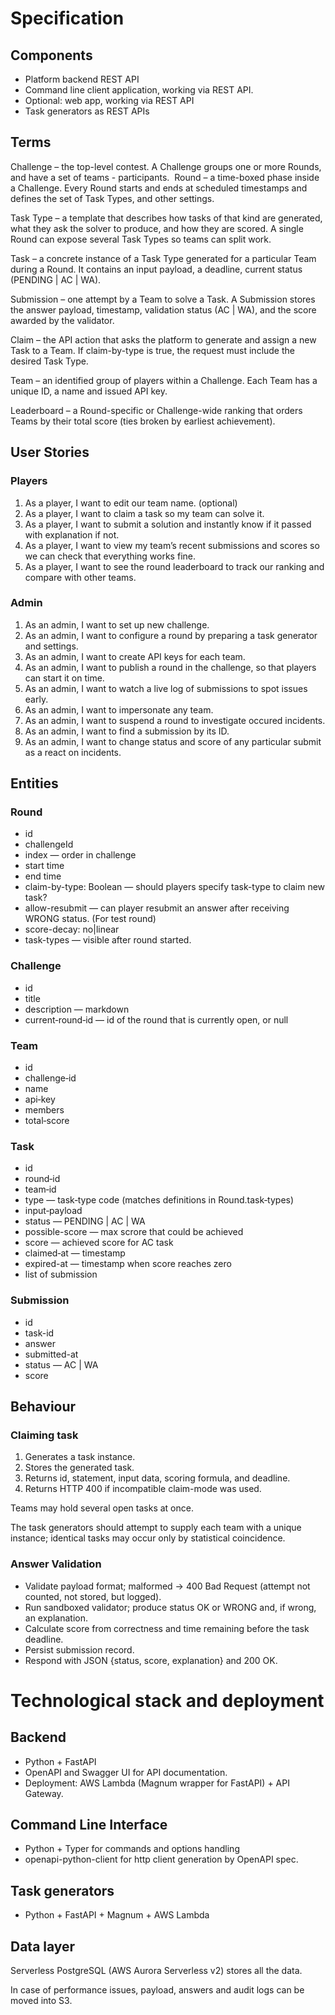 # Specification

## Components

- Platform backend REST API
- Command line client application, working via REST API.
- Optional: web app, working via REST API
- Task generators as REST APIs

## Terms

Challenge – the top-level contest. A Challenge groups one or more Rounds, and have a set of teams - participants. ​
Round – a time-boxed phase inside a Challenge. Every Round starts and ends at scheduled timestamps and defines the set of Task Types, and other settings.​

Task Type – a template that describes how tasks of that kind are generated, what they ask the solver to produce, and how they are scored. A single Round can expose several Task Types so teams can split work. ​

Task – a concrete instance of a Task Type generated for a particular Team during a Round. It contains an input payload, a deadline, current status (PENDING | AC | WA). ​

Submission – one attempt by a Team to solve a Task. A Submission stores the answer payload, timestamp, validation status (AC | WA), and the score awarded by the validator. ​

Claim – the API action that asks the platform to generate and assign a new Task to a Team. If claim-by-type is true, the request must include the desired Task Type.

Team – an identified group of players within a Challenge. Each Team has a unique ID, a name and issued API key. ​

Leaderboard – a Round-specific or Challenge-wide ranking that orders Teams by their total score (ties broken by earliest achievement).

## User Stories

### Players

1. As a player, I want to edit our team name. (optional)
2. As a player, I want to claim a task so my team can solve it.
3. As a player, I want to submit a solution and instantly know if it passed with explanation if not.
4. As a player, I want to view my team’s recent submissions and scores so we can check that everything works fine.
5. As a player, I want to see the round leaderboard to track our ranking and compare with other teams.

### Admin

1. As an admin, I want to set up new challenge.
1. As an admin, I want to configure a round by preparing a task generator and settings.
1. As an admin, I want to create API keys for each team.
1. As an admin, I want to publish a round in the challenge, so that players can start it on time.
1. As an admin, I want to watch a live log of submissions to spot issues early.
1. As an admin, I want to impersonate any team.
1. As an admin, I want to suspend a round to investigate occured incidents.
1. As an admin, I want to find a submission by its ID.
1. As an admin, I want to change status and score of any particular submit as a react on incidents.

## Entities

### Round

- id
- challengeId
- index — order in challenge
- start time
- end time
- claim-by-type: Boolean — should players specify task-type to claim new task?
- allow-resubmit — can player resubmit an answer after receiving WRONG status. (For test round)
- score-decay: no|linear
- task-types — visible after round started.

### Challenge

- id
- title
- description — markdown
- current‑round‑id — id of the round that is currently open, or null

### Team

- id
- challenge‑id
- name
- api‑key
- members
- total‑score

### Task

- id
- round‑id
- team‑id
- type — task‑type code (matches definitions in Round.task‑types)
- input‑payload
- status — PENDING | AC | WA
- possible-score — max scrore that could be achieved
- score — achieved score for AC task
- claimed‑at — timestamp
- expired-at — timestamp when score reaches zero
- list of submission

### Submission

- id
- task-id
- answer
- submitted-at
- status — AC | WA
- score

## Behaviour

### Claiming task

1. Generates a task instance.
2. Stores the generated task.
3. Returns id, statement, input data, scoring formula, and deadline.
4. Returns HTTP 400 if incompatible claim-mode was used.

Teams may hold several open tasks at once.

The task generators should attempt to supply each team with a unique instance;
identical tasks may occur only by statistical coincidence.

### Answer Validation

- Validate payload format; malformed → 400 Bad Request (attempt not counted, not stored, but logged).
- Run sandboxed validator; produce status OK or WRONG and, if wrong, an explanation.
- Calculate score from correctness and time remaining before the task deadline.
- Persist submission record.
- Respond with JSON {status, score, explanation} and 200 OK.

# Technological stack and deployment

## Backend

- Python + FastAPI
- OpenAPI and Swagger UI for API documentation.
- Deployment: AWS Lambda (Magnum wrapper for FastAPI) + API Gateway.

## Command Line Interface

- Python + Typer for commands and options handling
- openapi-python-client for http client generation by OpenAPI spec.

## Task generators

- Python + FastAPI + Magnum + AWS Lambda

## Data layer

Serverless PostgreSQL (AWS Aurora Serverless v2) stores all the data.

In case of performance issues, payload, answers and audit logs can be moved into S3.
